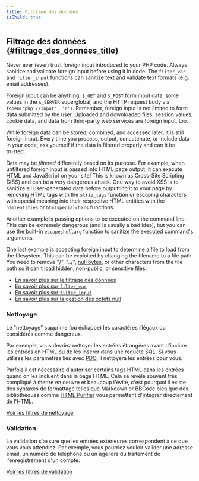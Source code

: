 ```yaml
---
title: Filtrage des données
isChild: true
---
```


## Filtrage des données {#filtrage_des_données_title}

Never ever (ever) trust foreign input introduced to your PHP code. Always sanitize and validate
foreign input before using it in code. The `filter_var` and `filter_input` functions can sanitize text and validate text formats (e.g.
email addresses).

Foreign input can be anything: `$_GET` and `$_POST` form input data, some values in the `$_SERVER`
superglobal, and the HTTP request body via `fopen('php://input', 'r')`. Remember, foreign input is not
limited to form data submitted by the user. Uploaded and downloaded files, session values, cookie data,
and data from third-party web services are foreign input, too.

While foreign data can be stored, combined, and accessed later, it is still foreign input. Every
time you process, output, concatenate, or include data in your code, ask yourself if
the data is filtered properly and can it be trusted.

Data may be _filtered_ differently based on its purpose. For example, when unfiltered foreign input is passed
into HTML page output, it can execute HTML and JavaScript on your site! This is known as Cross-Site
Scripting (XSS) and can be a very dangerous attack. One way to avoid XSS is to sanitize all user-generated
data before outputting it to your page by removing HTML tags with the `strip_tags` function or escaping
characters with special meaning into their respective HTML entities with the `htmlentities`
or `htmlspecialchars` functions.

Another example is passing options to be executed on the command line. This can be extremely dangerous
(and is usually a bad idea), but you can use the built-in `escapeshellarg` function to sanitize the executed
command's arguments.

One last example is accepting foreign input to determine a file to load from the filesystem. This can be exploited by
changing the filename to a file path. You need to remove "/", "../", [null bytes][6], or other characters from the file path so it can't
load hidden, non-public, or sensitive files.

* [En savoir plus sur le filtrage des données][1]
* [En savoir plus sur `filter_var`][4]
* [En savoir plus sur `filter_input`][5]
* [En savoir plus sur la gestion des octets null][6]

### Nettoyage

Le "nettoyage" supprime (ou échappe) les caractères illégaux ou considérés comme dangereux.

Par exemple, vous devriez nettoyer les entrées étrangères avant d'inclure les entrées en HTML ou de les insérer 
dans une requête SQL. Si vous utilisez les paramètres liés avec [PDO](#bases_de_données), il nettoyera les entrées pour 
vous.

Parfois il est nécessaire d'autoriser certains tags HTML dans les entrées quand on les incluent dans la page HTML. Cela 
se révèle souvent très compliqué à mettre en oeuvre et beaucoup l'évite, c'est pourquoi il existe des syntaxes de 
formattage telles que Markdown or BBCode bien que des bibliothèques comme [HTML Purifier][html-purifier] vous permettent 
d'intégrer directement de l'HTML.

[Voir les filtres de nettoyage][2]

### Validation

La validation s'assure que les entrées extérieures correspondent à ce que vous vous attendiez. Par exemple, vous 
pourriez vouloir valider une adresse email, un numéro de téléphone ou un âge lors du traitement de l'enregistrement 
d'un compte.

[Voir les filtres de validation][3]

[1]: http://www.php.net/manual/fr/book.filter.php
[2]: http://www.php.net/manual/fr/filter.filters.sanitize.php
[3]: http://www.php.net/manual/fr/filter.filters.validate.php
[4]: http://php.net/manual/fr/function.filter-var.php
[5]: http://www.php.net/manual/fr/function.filter-input.php
[6]: http://php.net/manual/fr/security.filesystem.nullbytes.php
[html-purifier]: http://htmlpurifier.org/
